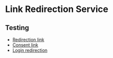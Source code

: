 # Link Redirection Service

## Testing

- [Redirection link](https://courses.cs.vt.edu/cs3214/test/click.html?postid=123&to=https%3A%2F%2Fwww.google.com%2F)
- [Consent link](https://courses.cs.vt.edu/cs3214/test/consent.html?postid=123&discordId=hello&to=mylink)
- [Login redirection](https://courses.cs.vt.edu/cs3214/spring2024/login?next=..%252Ftest%252Fconsent.html?postid=123)
